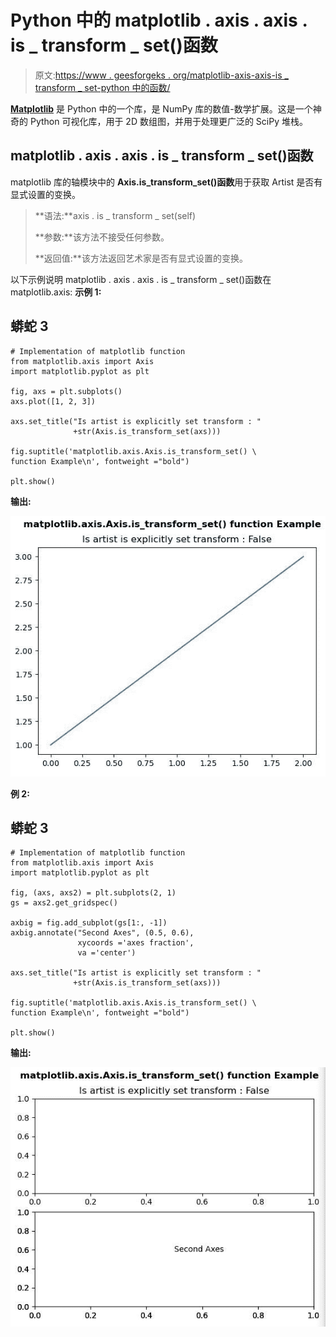 # Python 中的 matplotlib . axis . axis . is _ transform _ set()函数

> 原文:[https://www . geesforgeks . org/matplotlib-axis-axis-is _ transform _ set-python 中的函数/](https://www.geeksforgeeks.org/matplotlib-axis-axis-is_transform_set-function-in-python/)

[**Matplotlib**](https://www.geeksforgeeks.org/python-introduction-matplotlib/) 是 Python 中的一个库，是 NumPy 库的数值-数学扩展。这是一个神奇的 Python 可视化库，用于 2D 数组图，并用于处理更广泛的 SciPy 堆栈。

## matplotlib . axis . axis . is _ transform _ set()函数

matplotlib 库的轴模块中的 **Axis.is_transform_set()函数**用于获取 Artist 是否有显式设置的变换。

> **语法:**axis . is _ transform _ set(self)
> 
> **参数:**该方法不接受任何参数。
> 
> **返回值:**该方法返回艺术家是否有显式设置的变换。

以下示例说明 matplotlib . axis . axis . is _ transform _ set()函数在 matplotlib.axis:
**示例 1:**

## 蟒蛇 3

```
# Implementation of matplotlib function
from matplotlib.axis import Axis
import matplotlib.pyplot as plt 

fig, axs = plt.subplots() 
axs.plot([1, 2, 3]) 

axs.set_title("Is artist is explicitly set transform : "
              +str(Axis.is_transform_set(axs)))   

fig.suptitle('matplotlib.axis.Axis.is_transform_set() \
function Example\n', fontweight ="bold")  

plt.show() 
```

**输出:**

![](img/0e2996ee50b9eae31d4e741be99408e3.png)

**例 2:**

## 蟒蛇 3

```
# Implementation of matplotlib function
from matplotlib.axis import Axis
import matplotlib.pyplot as plt 

fig, (axs, axs2) = plt.subplots(2, 1) 
gs = axs2.get_gridspec() 

axbig = fig.add_subplot(gs[1:, -1]) 
axbig.annotate("Second Axes", (0.5, 0.6), 
               xycoords ='axes fraction', 
               va ='center') 

axs.set_title("Is artist is explicitly set transform : "
              +str(Axis.is_transform_set(axs)))   

fig.suptitle('matplotlib.axis.Axis.is_transform_set() \
function Example\n', fontweight ="bold")  

plt.show() 
```

**输出:**

![](img/2d19cdd5c9b606b291c521afd20843e2.png)